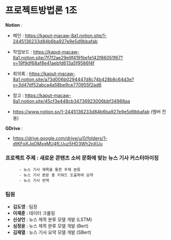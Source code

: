 # 프로젝트방법론 1조

**Notion** :  
- 메인 : https://kaput-macaw-8a1.notion.site/1-2445136233d84b6ba927e9e5d9bbafab  
- 작업보드 : https://kaput-macaw-8a1.notion.site/7f7f2ae29e9f4191be1e142f86051f67?v=19f9df68af8e41aebfd613a5f9586f4f  
- 회의록 : https://kaput-macaw-8a1.notion.site/a73d006b0294447d8c74b428b8c64d3e?v=3d47df52abca4a58be9ce770955f2ad6  
- 참고 : https://kaput-macaw-8a1.notion.site/45cf3e448cb34736923006bbf34988aa  
    
- https://www.notion.so/1-2445136233d84b6ba927e9e5d9bbafab (멤버 전용)  
  
**GDrive** :  
- https://drive.google.com/drive/u/0/folders/1-dtKFqXJqOMxqMU4fLUuz5HD3Wh2nXUu

### 프로젝트 주제 : 새로운 콘텐츠 소비 문화에 맞는 뉴스 기사 커스터마이징
          - 뉴스 기사 제목을 통한 주제 분류 
          - 뉴스 기사 본문 중 키워드 도출하여 요약
          - 뉴스 기사 번역
          
### 팀원

- **김도영** : 팀장
- **이재훈** : 데이터 크롤링
- **신상언** : 뉴스 제목 분류 모델 개발 (LSTM)
- **심정윤** : 뉴스 제목 분류 모델 개발 (Bert)
- **김재열** : 뉴스 기사 요약 모델 개발 (SBert)
